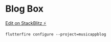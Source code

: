 # Blog Box

[Edit on StackBlitz ⚡️](https://stackblitz.com/edit/adsense-ujztee)


```
flutterfire configure --project=musicappblog
```
